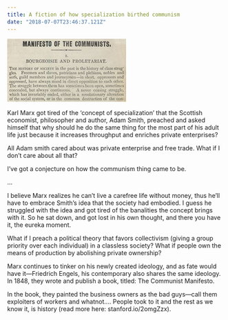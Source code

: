 ```yaml
---
title: A fiction of how specialization birthed communism
date: "2018-07-07T23:46:37.121Z"
---
```


![work station](./manifesto.jpg)

Karl Marx got tired of the ‘concept of specialization’ that the Scottish economist, philosopher and author, Adam Smith, preached and asked himself that why should he do the same thing for the most part of his adult life just because it increases throughput and enriches private enterprises?

All Adam smith cared about was private enterprise and free trade. What if I don’t care about all that?

I’ve got a conjecture on how the communism thing came to be.

...

I believe Marx realizes he can’t live a carefree life without money, thus he’ll have to embrace Smith’s idea that the society had embodied. I guess he struggled with the idea and got tired of the banalities the concept brings with it. So he sat down, and got lost in his own thought, and there you have it, the eureka moment.

What if I preach a political theory that favors collectivism (giving a group priority over each individual) in a classless society? What if people own the means of production by abolishing private ownership?

Marx continues to tinker on his newly created ideology, and as fate would have it—Friedrich Engels, his contemporary also shares the same ideology. In 1848, they wrote and publish a book, titled: The Communist Manifesto.

In the book, they painted the business owners as the bad guys—call them exploiters of workers and whatnot.... People took to it and the rest as we know it, is history (read more here: stanford.io/2omgZzx).
